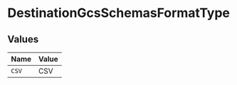 # DestinationGcsSchemasFormatType


## Values

| Name  | Value |
| ----- | ----- |
| `CSV` | CSV   |